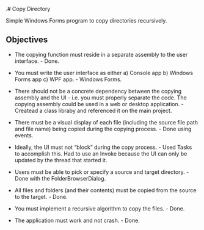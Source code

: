﻿﻿.# Copy Directory


Simple Windows Forms program to copy directories recursively.

## Objectives

* The copying function must reside in a separate assembly to the user interface. - Done.

* You must write the user interface as either a) Console app b) Windows Forms app c) WPF app. - Windows Forms.

* There should not be a concrete dependency between the copying assembly and the UI - i.e. you must properly separate the code. The copying assembly could be used in a web or desktop application. - Createad a class libraby and referenced it on the  main project.

* There must be a visual display of each file (including the source file path and file name) being copied during the copying process. - Done using events.

* Ideally, the UI must not “block” during the copy process. - Used Tasks to accomplish this. Had to use an Invoke because the UI can only be updated by the thread that started it.

* Users must be able to pick or specify a source and target directory. - Done with the FolderBrowserDialog.

* All files and folders (and their contents) must be copied from the source to the target. - Done.

* You must implement a recursive algorithm to copy the files. - Done.

* The application must work and not crash. - Done.